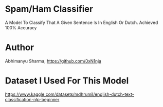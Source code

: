 # Spam/Ham Classifier
A Model To Classify That A Given Sentence Is In English Or Dutch. Achieved 100% Accuracy
# Author
Abhimanyu Sharma, https://github.com/0xN1nja
# Dataset I Used For This Model
https://www.kaggle.com/datasets/mdhrumil/english-dutch-text-classification-nlp-beginner